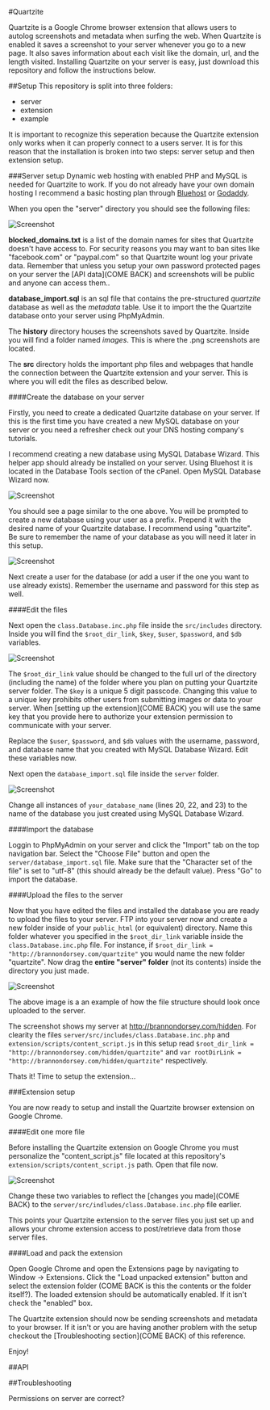 #Quartzite

Quartzite is a Google Chrome browser extension that allows users to autolog screenshots and metadata when surfing the web. When Quartzite is enabled it saves a screenshot to your server whenever you go to a new page. It also saves information about each visit like the domain, url, and the length visited. Installing Quartzite on your server is easy, just download this repository and follow the instructions below.

##Setup
This repository is split into three folders:

- server
- extension
- example

It is important to recognize this seperation because the Quartzite extension only works when it can properly connect to a users server. It is for this reason that the installation is broken into two steps: server setup and then extension setup.

###Server setup
Dynamic web hosting with enabled PHP and MySQL is needed for Quartzite to work. If you do not already have your own domain hosting I recommend a basic hosting plan through [Bluehost](http://bluehost.com) or [Godaddy](http://godaddy.com).

When you open the "server" directory you should see the following files:

![Screenshot](http://brannondorsey.com/hidden/github_images/quartzite/server_folder.png)

__blocked_domains.txt__ is a list of the domain names for sites that Quartzite doesn't have access to. For security reasons you may want to ban sites like "facebook.com" or "paypal.com" so that Quartzite wount log your private data. Remember that unless you setup your own password protected pages on your server the [API data](COME BACK) and screenshots will be public and anyone can access them..

__database_import.sql__ is an sql file that contains the pre-structured _quartzite_ database as well as the _metadata_ table. Use it to import the the Quartzite database onto your server using PhpMyAdmin.

The __history__ directory houses the screenshots saved by Quartzite. Inside you will find a folder named _images_. This is where the .png screenshots are located.

The __src__ directory holds the important php files and webpages that handle the connection between the Quartzite extension and your server. This is where you will edit the files as described below. 

####Create the database on your server

Firstly, you need to create a dedicated Quartzite database on your server. If this is the first time you have created a new MySQL database on your server or you need a refresher check out your DNS hosting company's tutorials. 

I recommend creating a new database using MySQL Database Wizard. This helper app should already be installed on your server. Using Bluehost it is located in the Database Tools section of the cPanel. Open MySQL Database Wizard now.

![Screenshot](http://brannondorsey.com/hidden/github_images/quartzite/database_wizard_1.png)

You should see a page similar to the one above. You will be prompted to create a new database using your user as a prefix. Prepend it with the desired name of your Quartzite database. I recommend using "quartzite". Be sure to remember the name of your database as you will need it later in this setup.

![Screenshot](http://brannondorsey.com/hidden/github_images/quartzite/database_wizard_2.png)

Next create a user for the database (or add a user if the one you want to use already exists). Remember the username and password for this step as well.  

####Edit the files

Next open the `class.Database.inc.php` file inside the `src/includes` directory.
Inside you will find the `$root_dir_link`, `$key`, `$user`, `$password`, and `$db` variables. 

![Screenshot](http://brannondorsey.com/hidden/github_images/quartzite/database_class_screenshot.png)

The `$root_dir_link` value should be changed to the full url of the directory (including the name) of the folder where you plan on putting your Quartzite server folder. The `$key` is a unique 5 digit passcode. Changing this value to a unique key prohibits other users from submitting images or data to your server. When [setting up the extension](COME BACK) you will use the same key that you provide here to authorize your extension permission to communicate with your server. 

Replace the `$user`, `$password`, and `$db` values with the username, password, and database name that you created with MySQL Database Wizard. Edit these variables now.

Next open the `database_import.sql` file inside the `server` folder.

![Screenshot](http://brannondorsey.com/hidden/github_images/quartzite/database_import_screenshot.png)

Change all instances of `your_database_name` (lines 20, 22, and 23) to the name of the database you just created using MySQL Database Wizard.
 
####Import the database

Loggin to PhpMyAdmin on your server and click the "Import" tab on the top navigation bar. Select the "Choose File" button and open the `server/database_import.sql` file. Make sure that the "Character set of the file" is set to "utf-8" (this should already be the default value). Press "Go" to import the database.

####Upload the files to the server

Now that you have edited the files and installed the database you are ready to upload the files to your server. FTP into your server now and create a new folder inside of your `public_html` (or equivalent) directory. Name this folder whatever you specified in the `$root_dir_link` variable inside the `class.Database.inc.php` file. For instance, if `$root_dir_link = "http://brannondorsey.com/quartzite"` you would name the new folder "quartzite". Now drag the __entire "server" folder__ (not its contents) inside the directory you just made.

![Screenshot](http://brannondorsey.com/hidden/github_images/quartzite/file_structure_on_server.png)

The above image is a an example of how the file structure should look once uploaded to the server. 

The screenshot shows my server at http://brannondorsey.com/hidden. 
For clearity the files `server/src/includes/class.Database.inc.php` and `extension/scripts/content_script.js` in this setup read  `$root_dir_link = "http://brannondorsey.com/hidden/quartzite"` and `var rootDirLink = "http://brannondorsey.com/hidden/quartzite"` respectively.

Thats it! Time to setup the extension...

###Extension setup

You are now ready to setup and install the Quartzite browser extension on Google Chrome. 

####Edit one more file

Before installing the Quartzite extension on Google Chrome you must personalize the "content_script.js" file located at this repository's `extension/scripts/content_script.js` path. Open that file now.

![Screenshot](http://brannondorsey.com/hidden/github_images/quartzite/content_script_screenshot.png)

Change these two variables to reflect the [changes you made](COME BACK) to the `server/src/indludes/class.Database.inc.php` file earlier.

This points your Quartzite extension to the server files you just set up and allows your chrome extension access to post/retrieve data from those server files.

####Load and pack the extension

Open Google Chrome and open the Extensions page by navigating to Window -> Extensions. Click the "Load unpacked extension" button and select the extension folder (COME BACK is this the contents or the folder itself?). The loaded extension should be automatically enabled. If it isn't check the "enabled" box.

The Quartzite extension should now be sending screenshots and metadata to your browser. If it isn't or you are having another problem with the setup checkout the [Troubleshooting section](COME BACK) of this reference.

Enjoy!

##API

##Troubleshooting

Permissions on server are correct?